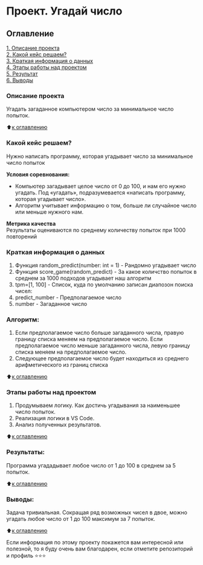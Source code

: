 # Проект. Угадай число

## Оглавление  
[1. Описание проекта](.README.md#Описание-проекта)  
[2. Какой кейс решаем?](.README.md#Какой-кейс-решаем)  
[3. Краткая информация о данных](.README.md#Краткая-информация-о-данных)  
[4. Этапы работы над проектом](.README.md#Этапы-работы-над-проектом)  
[5. Результат](.README.md#Результат)    
[6. Выводы](.README.md#Выводы) 

### Описание проекта    
Угадать загаданное компьютером число за минимальное число попыток.

:arrow_up:[к оглавлению](_)

### Какой кейс решаем?    
Нужно написать программу, которая угадывает число за минимальное число попыток

**Условия соревнования:**  
- Компьютер загадывает целое число от 0 до 100, и нам его нужно угадать. Под «угадать», подразумевается «написать программу, которая угадывает число».
- Алгоритм учитывает информацию о том, больше ли случайное число или меньше нужного нам.

**Метрика качества**     
Результаты оцениваются по среднему количеству попыток при 1000 повторений


### Краткая информация о данных
1) Функция random_predict(number: int = 1) - Рандомно угадывает число
2) Функция score_game(random_predict) - За какое количство попыток в среднем за 1000 подходов угадывает наш алгоритм
3) tpm=[1, 100] - Список, куда по умолчанию записан диапозон поиска чисел:
4) predict_number - Предполагаемое число
5) number - Загаданное число

### Алгоритм:
1) Если предполагаемое число больше загаданного числа, правую границу списка меняем на предполагаемое число. Если предполагаемое число меньше загаданного числа, левую границу списка меняем на предполагаемое число.
2) Следующее предполагаемое число будет находиться из среднего арифметического из границ списка

  
:arrow_up:[к оглавлению](.README.md#Оглавление)


### Этапы работы над проектом  
1) Продумываем логику. Как достичь угадывания за наименьшее число попыток.
2) Реализация логики в VS Code.
3) Анализ полученных результатов.

:arrow_up:[к оглавлению](.README.md#Оглавление)


### Результаты:  
Программа угададывает любое число от 1 до 100 в среднем за 5 попыток.

:arrow_up:[к оглавлению](.README.md#Оглавление)


### Выводы:  
Задача тривиальная. Сокращая ряд возможных чисел в двое, можно угадать любое число от 1 до 100 максимум за 7 попыток.

:arrow_up:[к оглавлению](.README.md#Оглавление)


Если информация по этому проекту покажется вам интересной или полезной, то я буду очень вам благодарен, если отметите репозиторий и профиль ⭐️⭐️⭐️
